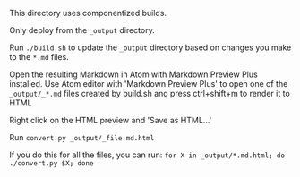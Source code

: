This directory uses componentized builds.

Only deploy from the `_output` directory.

Run `./build.sh` to update the `_output` directory based on changes you make to the `*.md` files.

Open the resulting Markdown in Atom with Markdown Preview Plus installed.
Use Atom editor with 'Markdown Preview Plus' to open one of the `_output/_*.md` files created by build.sh and press ctrl+shift+m to render it to HTML

Right click on the HTML preview and 'Save as HTML...'

Run `convert.py _output/_file.md.html`

If you do this for all the files, you can run: `for X in _output/*.md.html; do ./convert.py $X; done`
